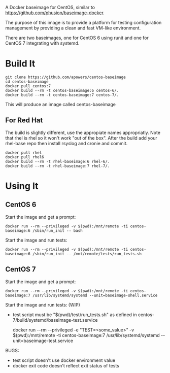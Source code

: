 A Docker baseimage for CentOS, similar to https://github.com/phusion/baseimage-docker.

The purpose of this image is to provide a platform for testing configuration management
by providing a clean and fast VM-like environment.

There are two baseimages, one for CentOS 6 using runit and one for CentOS 7 integrating with systemd.

# Build It

    git clone https://github.com/apowers/centos-baseimage
    cd centos-baseimage
    docker pull centos:7
    docker build --rm -t centos-baseimage:6 centos-6/.
    docker build --rm -t centos-baseimage:7 centos-7/.

This will produce an image called centos-baseimage

## For Red Hat
The build is slightly different, use the appropiate names appropriatly. Note that rhel is rhel so it won't work "out of the box". After the build add your rhel-base repo then install rsyslog and cronie and commit.

    docker pull rhel
    docker pull rhel6
    docker build --rm -t rhel-baseimage:6 rhel-6/.
    docker build --rm -t rhel-baseimage:7 rhel-7/.

# Using It

CentOS 6
------

Start the image and get a prompt:

    docker run --rm --privileged -v $(pwd):/mnt/remote -ti centos-baseimage:6 /sbin/run_init -- bash

Start the image and run tests:

    docker run --rm --privileged -v $(pwd):/mnt/remote -ti centos-baseimage:6 /sbin/run_init -- /mnt/remote/tests/run_tests.sh

CentOS 7
------

Start the image and get a prompt:

    docker run --rm --privileged -v $(pwd):/mnt/remote -ti centos-baseimage:7 /usr/lib/systemd/systemd --unit=baseimage-shell.service

Start the image and run tests: (WIP)
* test script must be "$(pwd)/test/run_tests.sh" as defined in centos-7/build/systemd/baseimage-test.service

    docker run --rm --privileged -e "TEST=<some_value>" -v $(pwd):/mnt/remote -ti centos-baseimage:7 /usr/lib/systemd/systemd --unit=baseimage-test.service

BUGS:
* test script doesn't use docker environment value
* docker exit code doesn't reflect exit status of tests

